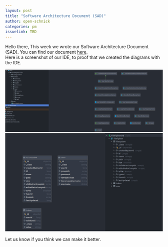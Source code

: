 ```yaml
---
layout: post
title: "Software Architecture Document (SAD)"
author: open-schnick
categories: pm
issuelink: TBD
---
```

Hello there,
This week we wrote our Software Architecture Document (SAD). You can find our document [here](https://filefighter.github.io/wiki/arch).  
Here is a screenshot of our IDE, to proof that we created the diagrams with the IDE.

<img src="/assets/images/blog-7/blog_7_class.png" alt="">

<img src="/assets/images/blog-7/blog_7_er.png" alt="">

Let us know if you think we can make it better.